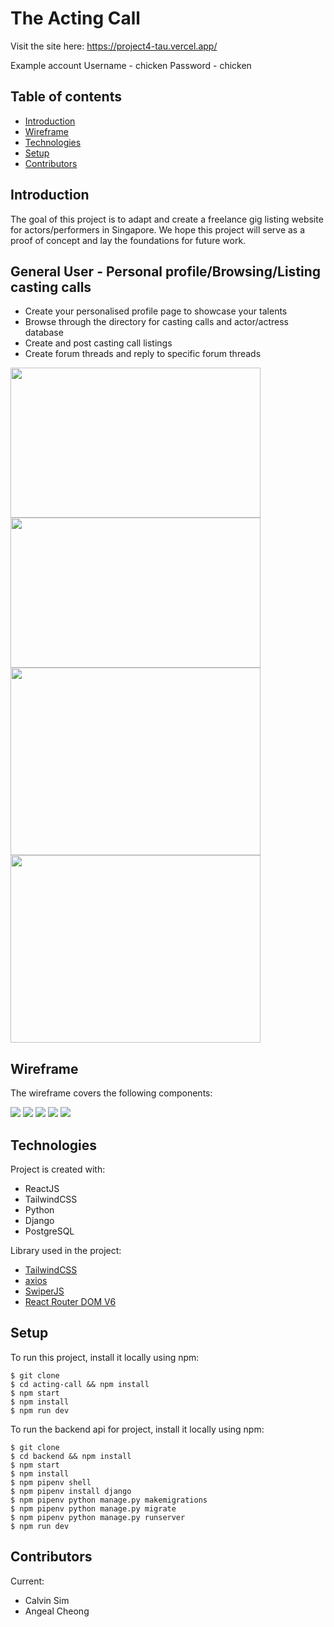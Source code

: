 
# The Acting Call

Visit the site here: https://project4-tau.vercel.app/

Example account 
Username - chicken
Password - chicken

## Table of contents

- [Introduction](#introduction)
- [Wireframe](#wireframe)
- [Technologies](#technologies)
- [Setup](#setup)
- [Contributors](#contributors)

## Introduction

The goal of this project is to adapt and create a freelance gig listing website for actors/performers in Singapore. We hope this project will serve as a proof of concept and lay the foundations for future work.

## General User - Personal profile/Browsing/Listing casting calls

- Create your personalised profile page to showcase your talents
- Browse through the directory for casting calls and actor/actress database
- Create and post casting call listings
- Create forum threads and reply to specific forum threads

<p float="left">
<img width="400" height="240" src="./images/homepage.png" >
<img width="400" height="240" src="./images/profileExample.png" >
<img width="400" height="300" src="./images/gigsListing.png" >
<img width="400" height="300" src="./images/forumExample.png" >
</p>

## Wireframe

The wireframe covers the following components:

<img src="./images/wireframe.png">
<img src="./images/castcallapi.png">
<img src="./images/forumapi.png">
<img src="./images/profileapi.png">
<img src="./images/usersapi.png">

## Technologies

Project is created with:

- ReactJS
- TailwindCSS
- Python
- Django
- PostgreSQL

Library used in the project:

- [TailwindCSS](https://tailwindcss.com/)
- [axios](https://www.npmjs.com/package/axios)
- [SwiperJS](https://swiperjs.com/)
- [React Router DOM V6](https://reactrouter.com/docs/en/v6/upgrading/v5#upgrade-to-react-router-v6)


## Setup

To run this project, install it locally using npm:

```
$ git clone
$ cd acting-call && npm install
$ npm start
$ npm install
$ npm run dev
```

To run the backend api for project, install it locally using npm:

```
$ git clone
$ cd backend && npm install
$ npm start
$ npm install
$ npm pipenv shell
$ npm pipenv install django
$ npm pipenv python manage.py makemigrations
$ npm pipenv python manage.py migrate
$ npm pipenv python manage.py runserver
$ npm run dev
```

## Contributors

Current:

- Calvin Sim
- Angeal Cheong

